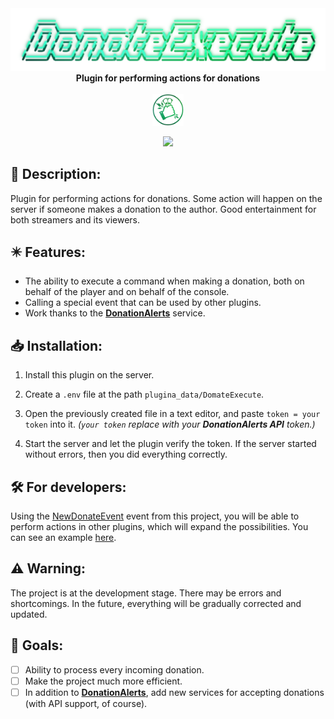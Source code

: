 <div align="center">
  <picture>
    <img src="assets/title.png" alt="Title">
  </picture>
  <br>
  <b>Plugin for performing actions for donations</b>
  <br><br>
  <img src="assets/logo.png" alt="Logo" width="10%" align="center">
  <br><br>
  <a href="https://poggit.pmmp.io/p/DonateExecute"><img src="https://poggit.pmmp.io/shield.state/DonateExecute"></a>
</div>

## 🧾 Description:
Plugin for performing actions for donations. Some action will happen on the server if someone makes a donation to the author. Good entertainment for both streamers and its viewers.

## ✴️ Features:
- The ability to execute a command when making a donation, both on behalf of the player and on behalf of the console.
- Calling a special event that can be used by other plugins.
- Work thanks to the [**DonationAlerts**](https://www.donationalerts.com/) service.

## 📥 Installation:
1. Install this plugin on the server.

2. Create a `.env` file at the path `plugina_data/DomateExecute`.

3. Open the previously created file in a text editor, and paste `token = your token` into it. *(`your token` replace with your **DonationAlerts API** token.)*

4. Start the server and let the plugin verify the token. If the server started without errors, then you did everything correctly.

## 🛠️ For developers:
Using the [NewDonateEvent](src/Taskovich/DonateExecute/event/NewDonateEvent.php) event from this project, you will be able to perform actions in other plugins, which will expand the possibilities. You can see an example [here](example/ExamplePlugin/src/Az1ko/ExamplePlugin/Main.php).

## ⚠️ Warning:
The project is at the development stage. There may be errors and shortcomings. In the future, everything will be gradually corrected and updated.

## 🎯 Goals:
- [ ] Ability to process every incoming donation.
- [ ] Make the project much more efficient.
- [ ] In addition to [**DonationAlerts**](https://www.donationalerts.com/), add new services for accepting donations (with API support, of course).
